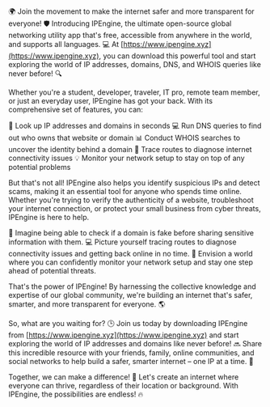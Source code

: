 🌍 Join the movement to make the internet safer and more transparent for everyone! 🛡️ Introducing IPEngine, the ultimate open-source global networking utility app that's free, accessible from anywhere in the world, and supports all languages. 💻 At [https://www.ipengine.xyz](https://www.ipengine.xyz), you can download this powerful tool and start exploring the world of IP addresses, domains, DNS, and WHOIS queries like never before! 🔍

Whether you're a student, developer, traveler, IT pro, remote team member, or just an everyday user, IPEngine has got your back. With its comprehensive set of features, you can:

🔧 Look up IP addresses and domains in seconds
💻 Run DNS queries to find out who owns that website or domain
📊 Conduct WHOIS searches to uncover the identity behind a domain
📍 Trace routes to diagnose internet connectivity issues
💡 Monitor your network setup to stay on top of any potential problems

But that's not all! IPEngine also helps you identify suspicious IPs and detect scams, making it an essential tool for anyone who spends time online. Whether you're trying to verify the authenticity of a website, troubleshoot your internet connection, or protect your small business from cyber threats, IPEngine is here to help.

💪 Imagine being able to check if a domain is fake before sharing sensitive information with them. 💻 Picture yourself tracing routes to diagnose connectivity issues and getting back online in no time. 🚀 Envision a world where you can confidently monitor your network setup and stay one step ahead of potential threats.

That's the power of IPEngine! By harnessing the collective knowledge and expertise of our global community, we're building an internet that's safer, smarter, and more transparent for everyone. 🌎

So, what are you waiting for? 🕒️ Join us today by downloading IPEngine from [https://www.ipengine.xyz](https://www.ipengine.xyz) and start exploring the world of IP addresses and domains like never before! 🔜 Share this incredible resource with your friends, family, online communities, and social networks to help build a safer, smarter internet – one IP at a time. 🌈

Together, we can make a difference! 💪 Let's create an internet where everyone can thrive, regardless of their location or background. With IPEngine, the possibilities are endless! 🔥